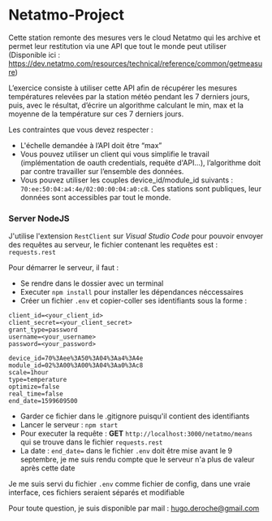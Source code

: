 # Netatmo-Project

Cette station remonte des mesures vers le cloud Netatmo qui les archive et permet leur restitution via une API que tout le monde peut utiliser 
(Disponible ici : https://dev.netatmo.com/resources/technical/reference/common/getmeasure)

L’exercice consiste à utiliser cette API afin de récupérer les mesures températures relevées par la station météo pendant les 7 derniers jours, puis, avec le résultat, d’écrire un algorithme calculant le min, max et la moyenne de la température sur ces 7 derniers jours.

Les contraintes que vous devez respecter :
* L'échelle demandée à l’API doit être “max”
* Vous pouvez utiliser un client qui vous simplifie le travail (implémentation de oauth credentials, requête d'API...), l’algorithme doit par contre travailler sur l’ensemble des données.
* Vous pouvez utiliser les couples device_id/module_id suivants : `70:ee:50:04:a4:4e/02:00:00:04:a0:c8`. Ces stations sont publiques, leur données sont accessibles par tout le monde.


### Server NodeJS

J'utilise l'extension `RestClient` sur *Visual Studio Code* pour pouvoir envoyer des requêtes au serveur, le fichier contenant les requêtes est : `requests.rest`

Pour démarrer le serveur, il faut : 
* Se rendre dans le dossier avec un terminal
* Executer `npm install` pour installer les dépendances néccessaires
* Créer un fichier `.env` et copier-coller ses identifiants sous la forme :
```
client_id=<your_client_id>
client_secret=<your_client_secret>
grant_type=password
username=<your_username>
password=<your_password>

device_id=70%3Aee%3A50%3A04%3Aa4%3A4e
module_id=02%3A00%3A00%3A04%3Aa0%3Ac8
scale=1hour
type=temperature
optimize=false
real_time=false
end_date=1599609500
```
* Garder ce fichier dans le .gitignore puisqu'il contient des identifiants
* Lancer le serveur : `npm start`
* Pour executer la requête : **GET** `http://localhost:3000/netatmo/means` qui se trouve dans le fichier `requests.rest`
* La date : `end_date=` dans le fichier `.env` doit être mise avant le 9 septembre, je me suis rendu compte que le serveur n'a plus de valeur après cette date

Je me suis servi du fichier `.env` comme fichier de config, dans une vraie interface, ces fichiers seraient séparés et modifiable

Pour toute question, je suis disponible par mail : hugo.deroche@gmail.com 
